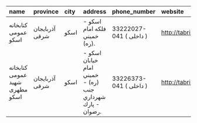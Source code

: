 | name                           | province       | city   | address                                                   | phone_number            | website            |
|:-------------------------------|:---------------|:-------|:----------------------------------------------------------|:------------------------|:-------------------|
| كتابخانه عمومی اسكو            | آذربایجان شرقی | اسكو   | اسكو - فلكه امام خميني (ره).                              | 33222027-041 ( داخلی  ) | http://tabrizpl.ir |
| كتابخانه عمومی شهید مطهری اسكو | آذربایجان شرقی | اسكو   | اسكو - خيابان امام خميني (ره) - جنب شهرداري - پارك رضوان. | 33226373-041 ( داخلی  ) | http://tabrizpl.ir |